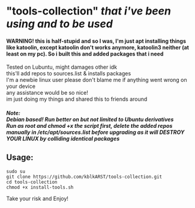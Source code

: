 # "tools-collection" _that i've been using and to be used_
#### WARNING! this is half-stupid and so I was, I'm just apt installing things like katoolin, except katoolin don't works anymore, katoolin3 neither (at least on my pc). So i built this and added packages that i need

Tested on Lubuntu, might damages other idk<br>
this'll add repos to sources.list & installs packages<br>
I'm a newbie linux user please don't blame me if anything went wrong on your device<br>
any assistance would be so nice!<br>
im just doing my things and shared this to friends around<br>
##### Note:<br>Debian based! Run better on but not limited to Ubuntu derivatives<br> Run as root and chmod +x the script first, delete the added repos manually in /etc/apt/sources.list before upgrading as it will DESTROY YOUR LINUX by colliding identical packages
## Usage:
```
sudo su
git clone https://github.com/kblkARST/tools-collection.git
cd tools-collection
chmod +x install-tools.sh
```

Take your risk and Enjoy!
